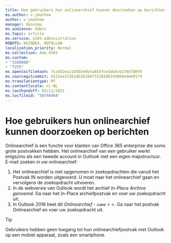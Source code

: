 ```yaml
---
title: Hoe gebruikers hun onlinearchief kunnen doorzoeken op berichten
ms.author: v-jmathew
author: v-jmathew
manager: dansimp
ms.audience: Admin
ms.topic: article
ms.service: o365-administration
ROBOTS: NOINDEX, NOFOLLOW
localization_priority: Normal
ms.collection: Adm_O365
ms.custom:
- "3100008"
- "7255"
ms.openlocfilehash: 7ca502ea118503e9b5a854fce1bb8c6239d780f6
ms.sourcegitcommit: 6312ee31561db36104f32282d019d069ede69174
ms.translationtype: MT
ms.contentlocale: nl-NL
ms.lasthandoff: 03/11/2021
ms.locfileid: "50744464"
---
```

# <a name="how-users-can-search-their-online-archive-for-messages"></a>Hoe gebruikers hun onlinearchief kunnen doorzoeken op berichten

Onlinearchief is een functie voor klanten van Office 365 enterprise die soms grote postvakken hebben. Het onlinearchief van een gebruiker werkt enigszins als een tweede account in Outlook met een eigen mapstructuur. E-mail zoeken in uw onlinearchief:

1. Het onlinearchief is niet opgenomen in zoekopdrachten die vanuit het Postvak IN worden uitgevoerd. U moet naar het onlinearchief gaan en vervolgens de zoekopdracht uitvoeren.
2. In de webversie van Outlook wordt het archief *In-Place Archive genoemd.* Ga naar het In-Place archiefpostvak en voer uw zoekopdracht uit.
3. In Outlook 2016 heet dit *Onlinearchief - `name` > <.* Ga naar het postvak Onlinearchief en voer uw zoekopdracht uit.

> [!TIP]
> Gebruikers hebben geen toegang tot hun onlinearchiefpostvak met Outlook op een mobiel apparaat, zoals een smartphone.
